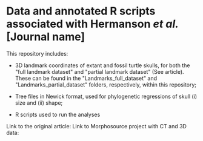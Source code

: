 # Data and annotated R scripts associated with Hermanson _et al._ [Journal name]
This repository includes:

- 3D landmark coordinates of extant and fossil turtle skulls, for both the "full landmark dataset" and "partial landmark dataset" (See article). These can be found in the "Landmarks_full_dataset" and "Landmarks_partial_dataset" folders, respectively, within this repository;

- Tree files in Newick format, used for phylogenetic regressions of skull (i) size and (ii) shape;
  
- R scripts used to run the analyses

Link to the original article:
Link to Morphosource project with CT and 3D data:
